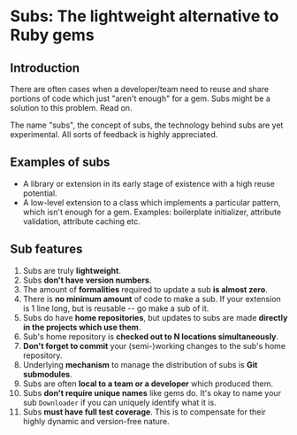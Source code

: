 Subs: The lightweight alternative to Ruby gems
==============================================

Introduction
------------

There are often cases when a developer/team need to reuse and share portions of code which just "aren't enough" for a gem. Subs might be a solution to this problem. Read on.

The name "subs", the concept of subs, the technology behind subs are yet experimental. All sorts of feedback is highly appreciated.

Examples of subs
----------------

* A library or extension in its early stage of existence with a high reuse potential.
* A low-level extension to a  class which implements a particular pattern, which isn't enough for a gem. Examples: boilerplate initializer, attribute validation, attribute caching etc.

Sub features
------------

1. Subs are truly **lightweight**. 
  1. Subs **don't have version numbers**.
  2. The amount of **formalities** required to update a sub **is almost zero**.
  3. There is **no minimum amount** of code to make a sub. If your extension is 1 line long, but is reusable -- go make a sub of it.
2. Subs do have **home repositories**, but updates to subs are made **directly in the projects which use them**.
  1. Sub's home repository is **checked out to N locations simultaneously**.
  2. **Don't forget to commit** your (semi-)working changes to the sub's home repository.
3. Underlying **mechanism** to manage the distribution of subs is **Git submodules**.
4. Subs are often **local to a team or a developer** which produced them.
  1. Subs **don't require unique names** like gems do. It's okay to name your sub `Downloader` if you can uniquely identify what it is.
5. Subs **must have full test coverage**. This is to compensate for their highly dynamic and version-free nature.
